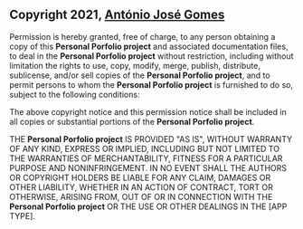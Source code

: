 ## Copyright 2021, [Ant&oacute;nio Jos&eacute; Gomes](https://www.linkedin.com/in/ajffg1024)


Permission is hereby granted, free of charge, to any person obtaining a copy of this **Personal Porfolio project** and associated documentation files, to deal in the **Personal Porfolio project** without restriction, including without limitation the rights to use, copy, modify, merge, publish, distribute, sublicense, and/or sell copies of the **Personal Porfolio project**, and to permit persons to whom the **Personal Porfolio project** is furnished to do so, subject to the following conditions:

The above copyright notice and this permission notice shall be included in all copies or substantial portions of the **Personal Porfolio project**.

THE **Personal Porfolio project** IS PROVIDED "AS IS", WITHOUT WARRANTY OF ANY KIND, EXPRESS OR IMPLIED, INCLUDING BUT NOT LIMITED TO THE WARRANTIES OF MERCHANTABILITY, FITNESS FOR A PARTICULAR PURPOSE AND NONINFRINGEMENT. IN NO EVENT SHALL THE AUTHORS OR COPYRIGHT HOLDERS BE LIABLE FOR ANY CLAIM, DAMAGES OR OTHER LIABILITY, WHETHER IN AN ACTION OF CONTRACT, TORT OR OTHERWISE, ARISING FROM, OUT OF OR IN CONNECTION WITH THE **Personal Porfolio project** OR THE USE OR OTHER DEALINGS IN THE [APP TYPE].
